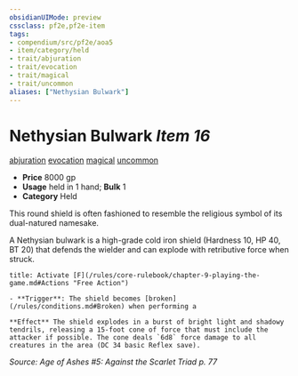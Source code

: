 ```yaml
---
obsidianUIMode: preview
cssclass: pf2e,pf2e-item
tags:
- compendium/src/pf2e/aoa5
- item/category/held
- trait/abjuration
- trait/evocation
- trait/magical
- trait/uncommon
aliases: ["Nethysian Bulwark"]
---
```

# Nethysian Bulwark *Item 16*  
[abjuration](/rules/traits/abjuration.md)  [evocation](/rules/traits/evocation.md)  [magical](/rules/traits/magical.md)  [uncommon](/rules/traits/uncommon.md)  

- **Price** 8000 gp
- **Usage** held in 1 hand; **Bulk** 1
- **Category** Held

This round shield is often fashioned to resemble the religious symbol of its dual-natured namesake.

A Nethysian bulwark is a high-grade cold iron shield (Hardness 10, HP 40, BT 20) that defends the wielder and can explode with retributive force when struck.

```ad-embed-ability
title: Activate [F](/rules/core-rulebook/chapter-9-playing-the-game.md#Actions "Free Action")

- **Trigger**: The shield becomes [broken](/rules/conditions.md#Broken) when performing a

**Effect** The shield explodes in a burst of bright light and shadowy tendrils, releasing a 15-foot cone of force that must include the attacker if possible. The cone deals `6d8` force damage to all creatures in the area (DC 34 basic Reflex save).
```

*Source: Age of Ashes #5: Against the Scarlet Triad p. 77*